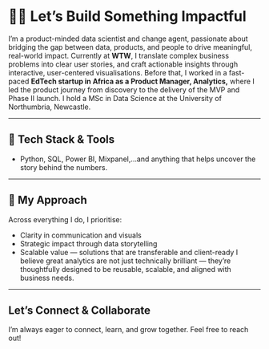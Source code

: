 # 👋🏽 Let’s Build Something Impactful
I’m a product-minded data scientist and change agent, passionate about bridging the gap between data, products, and people to drive meaningful, real-world impact.
Currently at **WTW**, I translate complex business problems into clear user stories, and craft actionable insights through interactive, user-centered visualisations.
Before that, I worked in a fast-paced **EdTech startup in Africa as a Product Manager, Analytics,** where I led the product journey from discovery to the delivery of the MVP and Phase II launch. I hold a MSc in Data Science at the University of Northumbria, Newcastle.

---
## 🧰 Tech Stack & Tools
- Python, SQL, Power BI, Mixpanel,…and anything that helps uncover the story behind the numbers. 

---
## 💬 My Approach
Across everything I do, I prioritise:
- Clarity in communication and visuals  
- Strategic impact through data storytelling  
- Scalable value — solutions that are transferable and client-ready
I believe great analytics are not just technically brilliant — they’re thoughtfully designed to be reusable, scalable, and aligned with business needs.

---
## Let’s Connect & Collaborate  
I’m always eager to connect, learn, and grow together. Feel free to reach out!
